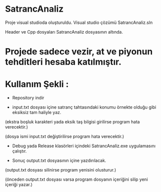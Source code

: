 # SatrancAnaliz

Proje visual studioda oluşturuldu.
Visual studio çözümü SatrancAnaliz.sln

Header ve Cpp dosyaları SatrancAnaliz dosyasının altında.

# Projede sadece vezir, at ve piyonun tehditleri hesaba katılmıştır.

# Kullanım Şekli : 

- Repository indir

- input.txt dosyası içine satranç tahtasındaki konumu örnekte olduğu gibi eksiksiz tam haliyle yaz.

(ekstra boşluk karakteri yada eksik taş bilgisi girilirse program hata verecektir.)

(dosya ismi input.txt değiştirilirse program hata verecektir.)

- Debug yada Release klasörleri içindeki SatrancAnaliz.exe uygulamasını çalıştır.

- Sonuç output.txt dosyasının içine yazdırılacak.

(output.txt dosyası silinirse program yenisini olusturur.)

(önceden output.txt dosyası varsa program dosyanın içeriğini silip yeni içeriği yazar.)
